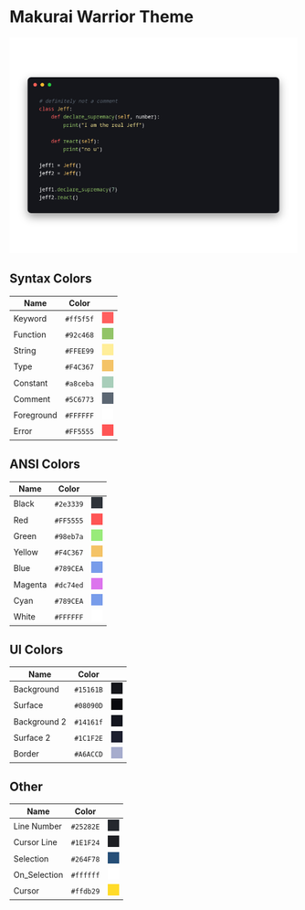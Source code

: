 # Makurai Warrior Theme

<div align=center>

![Theme Preview](../../dogs/warrior/thumbnail.png)
</div>

## Syntax Colors
| Name      | Color          | |
|-----------|----------------|-|
| Keyword   | `#ff5f5f` | ![keyword](../../dogs/warrior/keyword.png) |
| Function  | `#92c468` | ![function](../../dogs/warrior/function.png) |
| String    | `#FFEE99` | ![string](../../dogs/warrior/string.png) |
| Type      | `#F4C367` | ![type](../../dogs/warrior/type.png) |
| Constant  | `#a8ceba` | ![constant](../../dogs/warrior/constant.png) |
| Comment   | `#5C6773` | ![comment](../../dogs/warrior/comment.png) |
| Foreground| `#FFFFFF` | ![foreground](../../dogs/warrior/foreground.png) |
| Error     | `#FF5555` | ![error](../../dogs/warrior/error.png) |

## ANSI Colors
| Name    | Color                              |                                                       |
| ------- | ---------------------------------- | ----------------------------------------------------- |
| Black   | `#2e3339`   | ![black](../../dogs/warrior/black.png)     |
| Red     | `#FF5555`     | ![red](../../dogs/warrior/red.png)         |
| Green   | `#98eb7a`   | ![green](../../dogs/warrior/green.png)     |
| Yellow  | `#F4C367`  | ![yellow](../../dogs/warrior/yellow.png)   |
| Blue    | `#789CEA`    | ![blue](../../dogs/warrior/blue.png)       |
| Magenta | `#dc74ed` | ![magenta](../../dogs/warrior/magenta.png) |
| Cyan    | `#789CEA`    | ![cyan](../../dogs/warrior/cyan.png)       |
| White   | `#FFFFFF`   | ![white](../../dogs/warrior/white.png)     |

## UI Colors
| Name          | Color           | |
|---------------|-----------------|-|
| Background    | `#15161B` | ![bg](../../dogs/warrior/bg.png) |
| Surface       | `#08090D` | ![surface](../../dogs/warrior/surface.png) |
| Background 2  | `#14161f` | ![bg_alt](../../dogs/warrior/bg_alt.png) |
| Surface 2     | `#1C1F2E` | ![surface_alt](../../dogs/warrior/surface_alt.png) |
| Border        | `#A6ACCD` | ![border](../../dogs/warrior/border.png) |

## Other
| Name         | Color           | |
|--------------|-----------------|-|
| Line Number  | `#25282E` | ![line_nr](../../dogs/warrior/line_nr.png) |
| Cursor Line  | `#1E1F24` | ![cursor_line](../../dogs/warrior/cursor_line.png) |
| Selection    | `#264F78` | ![selection](../../dogs/warrior/selection.png) |
| On_Selection | `#ffffff` | ![on_selection](../../dogs/warrior/on_selection.png) |
| Cursor       | `#ffdb29` | ![cursor](../../dogs/warrior/cursor.png) |